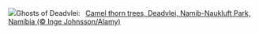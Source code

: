 ![](https://www.bing.com/th?id=OHR.DeadvleiTrees_EN-US4233800313_UHD.jpg&w=1000)Ghosts of Deadvlei:&nbsp;&ensp;[Camel thorn trees, Deadvlei, Namib-Naukluft Park, Namibia (© Inge Johnsson/Alamy)](https://www.bing.com/th?id=OHR.DeadvleiTrees_EN-US4233800313_UHD.jpg)
<br><br/>
